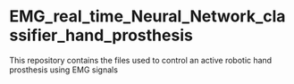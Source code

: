 # EMG_real_time_Neural_Network_classifier_hand_prosthesis
This repository contains the files used to control an active robotic hand prosthesis using EMG signals
